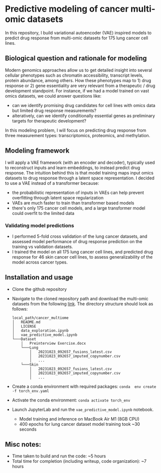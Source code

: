 # Predictive modeling of cancer multi-omic datasets

In this repository, I build variational autoencoder (VAE) inspired models to predict drug response from multi-omic datasets for 175 lung cancer cell lines.

## Biological question and rationale for modeling

Modern genomics approaches allow us to get detailed insight into several cellular phenotypes such as chromatin accessibility, transcript levels, protein abundance, among others. How these phenotypes map to 1) drug response or 2) gene essentiality are very relevant from a therapeutic / drug development standpoint. For instance, if we had a model trained on vast omics datasets, we could answer questions like:

- can we identify promising drug candidates for cell lines with omics data but limited drug response measurements?
- alteratively, can we identify conditionally essential genes as preliminary targets for therapeutic development?

In this modeling problem, I will focus on predicting drug response from three measurement types: transcriptomics, proteomics, and methylation.

## Modeling framework

I will apply a VAE framework (with an encoder and decoder), typically used to reconstruct inputs and learn embeddings, to instead predict drug response. The intuition behind this is that model training maps input omics datasets to drug response through a latent space representation. I decided to use a VAE instead of a transformer because:
- the probabilistic representation of inputs in VAEs can help prevent overfitting through latent space regularization
- VAEs are much faster to train than transformer based models
- there's only 175 cancer cell models, and a large transformer model could overfit to the limited data

### Validating model predictions
- I performed 5-fold cross validation of the lung cancer datasets, and assessed model performance of drug response prediction on the training vs validation datasets.
- I trained the model on all 175 lung cancer cell lines, and predicted drug response for 46 skin cancer cell lines, to assess generalizability of the model across cancer types.

## Installation and usage

- Clone the github repository 
- Navigate to the cloned repository path and download the multi-omic datasets from the following [link](https://drive.google.com/drive/folders/14Dnv3QBp4Xzvq52Lc7HGeuk2CwCZm5mA). The directory structure should look as follows:

    ``` 
    local_path/cancer_multiome
    │   README.md
    │   LICENSE    
    │   data_exploration.ipynb
    │   vae_predictive_model.ipynb
    └───Dataset
        │   Preinterview Exercise.docx
        └───Lung
            │   20231023_092657_fusions_latest.csv
            │   20231023_092657_imputed_copynumber.csv
            │   ...
        └───Skin
            │   20231023_092657_fusions_latest.csv
            │   20231023_092657_imputed_copynumber.csv
            │   ...       
    ```

- Create a conda environment with required packages:  `conda  env create -f torch_env.yaml`
- Activate the conda environment: `conda activate torch_env`
- Launch JupyterLab and run the `vae_predictive_model.ipynb` notebook.
    - Model training and inference on MacBook Air M1 (8GB CPU)
    - 400 epochs for lung cancer dataset model training took ~30 seconds
    
## Misc notes:

- Time taken to build and run the code: ~5 hours
- Total time for completion (including writeup, code organization): ~7 hours